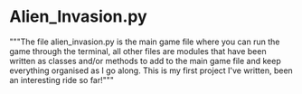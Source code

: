 # Alien_Invasion.py
"""The file alien_invasion.py is the main game file where you can run the game through the terminal,
all other files are modules that have been written as classes and/or methods to add to the main game file
and keep everything organised as I go along. This is my first project I've written, been an interesting ride
so far!"""
